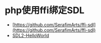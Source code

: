 # php使用ffi绑定SDL

- [https://github.com/SerafimArts/ffi-sdl](https://github.com/SerafimArts/ffi-sdl)
- [SDL2-HelloWorld](https://visualgmq.gitee.io/2019/07/28/SDL2-HelloWorld/)
